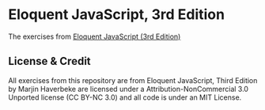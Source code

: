 # Eloquent JavaScript, 3rd Edition
The exercises from [Eloquent JavaScript (3rd Edition)](https://eloquentjavascript.net/index.html)

## License & Credit
All exercises from this repository are from Eloquent JavaScript, Third Edition by Marjin Haverbeke are licensed under a Attribution-NonCommercial 3.0 Unported license (CC BY-NC 3.0) and all code is under an MIT License.
